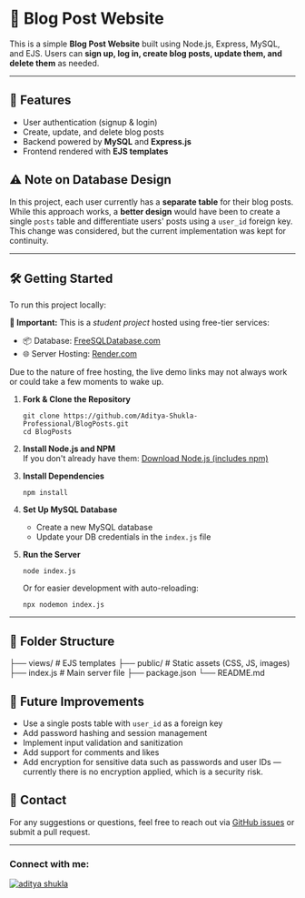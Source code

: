 📝 Blog Post Website
====================

This is a simple **Blog Post Website** built using Node.js, Express, MySQL, and EJS. Users can **sign up, log in, create blog posts, update them, and delete them** as needed.

* * *

🚀 Features
-----------

*   User authentication (signup & login)
*   Create, update, and delete blog posts
*   Backend powered by **MySQL** and **Express.js**
*   Frontend rendered with **EJS templates**

⚠️ Note on Database Design
--------------------------

In this project, each user currently has a **separate table** for their blog posts. While this approach works, a **better design** would have been to create a single `posts` table and differentiate users' posts using a `user_id` foreign key. This change was considered, but the current implementation was kept for continuity.

* * *

🛠️ Getting Started
-------------------

To run this project locally:

**📢 Important:** This is a _student project_ hosted using free-tier services:

*   📦 Database: [FreeSQLDatabase.com](https://www.freesqldatabase.com)
*   🌐 Server Hosting: [Render.com](https://www.render.com)

Due to the nature of free hosting, the live demo links may not always work or could take a few moments to wake up.

  

1.  **Fork & Clone the Repository**
    
        git clone https://github.com/Aditya-Shukla-Professional/BlogPosts.git
        cd BlogPosts
    
2.  **Install Node.js and NPM**  
    If you don't already have them: [Download Node.js (includes npm)](https://nodejs.org/en/download)
3.  **Install Dependencies**
    
        npm install
    
4.  **Set Up MySQL Database**
    *   Create a new MySQL database
    *   Update your DB credentials in the `index.js` file
5.  **Run the Server**
    
        node index.js
    
    Or for easier development with auto-reloading:
    
        npx nodemon index.js
    

* * *

📂 Folder Structure
-------------------

├── views/          # EJS templates
├── public/         # Static assets (CSS, JS, images)
├── index.js        # Main server file
├── package.json
└── README.md
  

📌 Future Improvements
----------------------

*   Use a single posts table with `user_id` as a foreign key
*   Add password hashing and session management
*   Implement input validation and sanitization
*   Add support for comments and likes
*   Add encryption for sensitive data such as passwords and user IDs — currently there is no encryption applied, which is a security risk.

📧 Contact
----------

For any suggestions or questions, feel free to reach out via [GitHub issues](https://github.com/Aditya-Shukla-Professional/BlogPosts/issues) or submit a pull request.

* * *

### Connect with me:

[![aditya shukla](https://raw.githubusercontent.com/rahuldkjain/github-profile-readme-generator/master/src/images/icons/Social/linked-in-alt.svg)](https://www.linkedin.com/in/aditya-shukla-8b3494341/)
